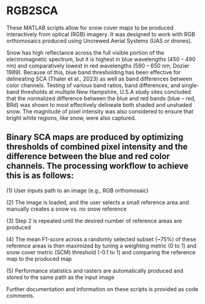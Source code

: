 # RGB2SCA
These MATLAB scripts allow for snow cover maps to be produced interactively from optical (RGB) imagery. It was designed to work with RGB orthomosaics produced using Uncrewed Aerial Systems (UAS or drones).

Snow has high reflectance across the full visible portion of the electromagnetic spectrum, but it is highest in blue wavelengths (450 – 490 nm) and comparatively lowest in red wavelengths (590 – 650 nm, Dozier 1989). Because of this, blue band thresholding has been effective for delineating SCA (Thaler et al., 2023) as well as band differences between color channels. Testing of various band ratios, band differences, and single-band thresholds at multiple New Hampshire, U.S.A study sites concluded that the normalized difference between the blue and red bands (blue – red, BRd) was shown to most effectively delineate both shaded and unshaded snow. The magnitude of pixel intensity was also considered to ensure that bright white regions, like snow, were also captured.

## Binary SCA maps are produced by optimizing thresholds of combined pixel intensity and the difference between the blue and red color channels. The processing workflow to achieve this is as follows:

(1) User inputs path to an image (e.g., RGB orthomosaic)

(2) The image is loaded, and the user selects a small reference area and manually creates a snow vs. no snow reference

(3) Step 2 is repeated until the desired number of reference areas are produced

(4) The mean F1-score across a randomly selected subset (~75%) of these reference areas is then maximized by tuning a weighting metric (0 to 1) and snow cover metric (SCM) threshold (-0.1 to 1) and comparing the reference map to the produced map

(5) Performance statistics and rasters are automatically produced and stored to the same path as the input image

Further documentation and information on these scripts is provided as code comments.
